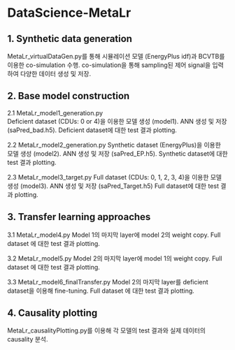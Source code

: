 # DataScience-MetaLr

## 1. Synthetic data generation
MetaLr_virtualDataGen.py를 통해 시뮬레이션 모델 (EnergyPlus idf)과 BCVTB를 이용한 co-simulation 수행.
co-simulation을 통해 sampling된 제어 signal을 입력하여 다양한 데이터 생성 및 저장.


## 2. Base model construction

2.1 MetaLr_model1_generation.py  
Deficient dataset (CDUs: 0 or 4)을 이용한 모델 생성 (model1).
ANN 생성 및 저장 (saPred_bad.h5).
Deficient dataset에 대한 test 결과 plotting.

2.2 MetaLr_model2_generation.py
Synthetic dataset (EnergyPlus)을 이용한 모델 생성 (model2).
ANN 생성 및 저장 (saPred_EP.h5).
Synthetic dataset에 대한 test 결과 plotting.

2.3 MetaLr_model3_target.py
Full dataset (CDUs: 0, 1, 2, 3, 4)을 이용한 모델 생성 (model3).
ANN 생성 및 저장 (saPred_Target.h5)
Full dataset에 대한 test 결과 plotting.


## 3. Transfer learning approaches

3.1 MetaLr_model4.py
Model 1의 마지막 layer에 model 2의 weight copy.
Full dataset 에 대한 test 결과 plotting.

3.2 MetaLr_model5.py
Model 2의 마지막 layer에 model 1의 weight copy.
Full dataset 에 대한 test 결과 plotting.

3.3 MetaLr_model6_finalTransfer.py
Model 2의 마지막 layer를 deficient dataset을 이용해 fine-tuning.
Full dataset 에 대한 test 결과 plotting.


## 4. Causality plotting
MetaLr_causalityPlotting.py를 이용해 각 모델의 test 결과와 실제 데이터의 causality 분석.
